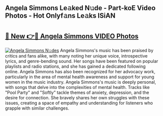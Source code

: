 ## Angela Simmons Le𝚊ked N𝚞de - Part-koE Video Photos - Hot Onlyf𝚊ns Le𝚊ks ISiAN

# <h2><a href="http://ac49437.deff.icu/?id=Angela+Simmons">🔗 New 👉🔴 Angela Simmons VIDEO Photos</a></h2>

[![Angela Simmons N𝚞des](https://i.imgur.com/rIISA9y.gif)](http://ac49437.deff.icu/?id=Angela+Simmons)
Angela Simmons's music has been praised by critics and fans alike, with many noting her unique voice, introspective lyrics, and genre-bending sound. Her songs have been featured on popular playlists and radio stations, and she has gained a dedicated following online. Angela Simmons has also been recognized for her advocacy work, particularly in the area of mental health awareness and support for young women in the music industry. Angela Simmons's music is deeply personal, with songs that delve into the complexities of mental health. Tracks like "Pool Party" and "Softly" tackle themes of anxiety, depression, and the desire for connection. She bravely shares her own struggles with these issues, creating a space of empathy and understanding for listeners who grapple with similar challenges.
